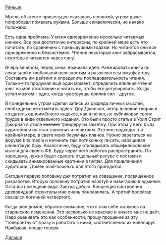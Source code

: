 [Раньше](2019.05.20.md)

Мысль об агенте пришельцев оказалась неплохой, утром даже попробовал помахать руками. Больше символически, но начало положено.

Есть одна проблема. У меня одновременно несколько читаемых книжек. Все они достаточно интересны, по крайней мере есть что почитать, по сравнению с предыдущими годами. Но читаются они все одновременно и безсистемно. Чтение некоторых книг забрасывается, некоторые читаются через силу.

Вчера вечером, перед сном, возникла идея. Ранжировать книги по локальной и глобальной полезностям и развлекательному фактору. Составить им рейтинг и определить последовательность чтения.
Только-что продумал ещё один момент: определить влияние чтения книг на моё стостояние и читать их, чтобы его регулировать.
Когда устал мозгом - одно, когда чувствуешь прилив сил - другое.

В понедельник утром сделал запись из разряда личных мыслей, необходимо её отметить здесь.
Доу Джонсон, автор влновой теории и создатель одноимённого индекса, как я понял, не публиковал своих трудов в виде отдельного издания. Это были просто статьи в Уолл Стрит Джорнал в стиле ~~хозяйке~~ трейдеру на заметку. При этом у него была аудитория и он стал знаменит и почитаем. Это мне подходит, по крайней мере, в свете моих безумных планов.
Нужно зарегаться на форуме bits.media и начинать там потихоньку писать, наращивая клиентскую базу. Аналогично, буду откладывать общефилосовские мысли для своего ФБ. Буду через него роботов распространять. По хорошему, нужно будет сделать отдельный ресурс с постами и скидывать анимированные картинки в twitter. Для привлечения аудитории. Домен mad-house.ru для этого пригодится.

Сегодня первую половину дня потратил на совещание, посвящённое разработке. Вторую половину потратил на ютуб и навигацию в админке. Остался помощник вида. Завтра добъю. Концепция построения древовидной структуры мне очень понравилась. А третий bootstrap оказался логичней четвёртого.

Когда шёл домой, обратил внимание, что я сам себе жалуюсь на старческие изменения. Это несколько не красиво и ничего мне не даёт. Надо оценивать это как особенности, прошу прощение за эту "толерантную" фразу и работать с ними, соответсвенно их нивелируя. Наябывая, проще говоря.

 [Дальше](2019.05.22.md)